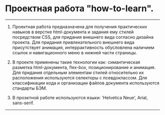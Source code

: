 # Проектная работа "how-to-learn".  
---
1. Проектная работа предназначена для получения практических навыков в верстке html-документа и задания ему стилей посредством CSS, для придания внешнего вида согласно дизайна проекта. Для придания привлекательного внешнего вида присутствует анимация, интеррактивность обусловлена наличием ссылок и навигационного меню в нижней части страницы. 

2. В проекте применены такие технологии как: симантическая разметка html-документа, flex-box, позиционирование и анимация. Для придания отдельным элементам стилей относительно их расположения используются селекторы с псевдоклассом. Для классификации кода и организации файлов документа используются стандарты БЭМ. 

3. В проэктной работе используются языки: 'Helvetica Neue', Arial, sans-serif.  
---
